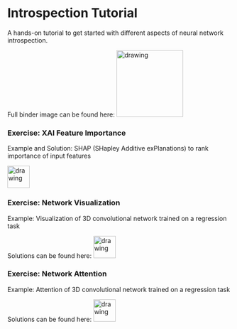 # Introspection Tutorial
A hands-on tutorial to get started with different aspects of neural network introspection.

Full binder image can be found here: <a target="_blank" rel="noopener noreferrer" href="https://mybinder.org/v2/gh/csheneka/introspection-tutorial/HEAD"> <img src="https://mybinder.org/badge_logo.svg" alt="drawing" width="150"/> </a>

### Exercise: XAI Feature Importance

Example and Solution: SHAP (SHapley Additive exPlanations) to rank importance of input features

<a target="_blank" rel="noopener noreferrer" href="https://github.com/csheneka/introspection-tutorial/blob/main/shap_solutions.ipynb"> <img src="https://github.githubassets.com/images/modules/logos_page/GitHub-Mark.png" alt="drawing" width="50"/> </a>

### Exercise: Network Visualization

Example: Visualization of 3D convolutional network trained on a regression task

Solutions can be found here: <a target="_blank" rel="noopener noreferrer" href="https://github.com/csheneka/introspection-tutorial/blob/main/visualisation_solutions.ipynb"> <img src="https://github.githubassets.com/images/modules/logos_page/GitHub-Mark.png" alt="drawing" width="50"/> </a> 

### Exercise: Network Attention

Example: Attention of 3D convolutional network trained on a regression task

Solutions can be found here: <a target="_blank" rel="noopener noreferrer" href="https://github.com/csheneka/introspection-tutorial/blob/main/attention_solutions.ipynb"> <img src="https://github.githubassets.com/images/modules/logos_page/GitHub-Mark.png" alt="drawing" width="50"/> </a> 


